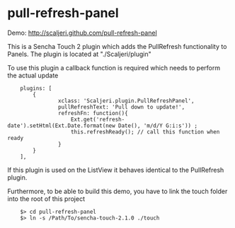pull-refresh-panel
==================

Demo: http://scaljeri.github.com/pull-refresh-panel 

This is a Sencha Touch 2 plugin which adds the PullRefresh functionality to Panels. The plugin is located at "./Scaljeri/plugin"

To use this plugin a callback function is required which needs to perform the actual update

        plugins: [
        	{
            		xclass: 'Scaljeri.plugin.PullRefreshPanel',
            		pullRefreshText: 'Pull down to update!',
            		refreshFn: function(){
						Ext.get('refresh-date').setHtml(Ext.Date.format(new Date(), 'm/d/Y G:i:s')) ;
            			this.refreshReady(); // call this function when ready
            		}
        	}
    	],

If this plugin is used on the ListView it behaves identical to the PullRefresh plugin.

Furthermore, to be able to build this demo, you have to link the touch folder into the root of this project

        $> cd pull-refresh-panel
        $> ln -s /Path/To/sencha-touch-2.1.0 ./touch
